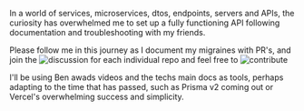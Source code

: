 In a world of services, microservices, dtos, endpoints, servers and APIs, the curiosity has overwhelmed me to set up a fully functioning API following documentation and troubleshooting with my friends. 

Please follow me in this journey as I document my migraines with PR's, and join the ![discussion]() for each individual repo and feel free to ![contribute]() 

I'll be using Ben awads videos and the techs main docs as tools, perhaps adapting to the time that has passed, such as Prisma v2 coming out or Vercel's overwhelming success and simplicity.
